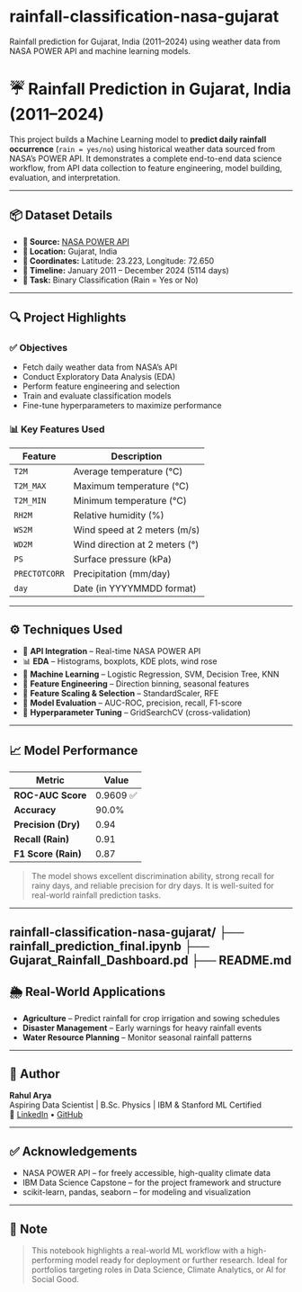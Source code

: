 # rainfall-classification-nasa-gujarat
Rainfall prediction for Gujarat, India (2011–2024) using weather data from NASA POWER API and machine learning models.

# ☔ Rainfall Prediction in Gujarat, India (2011–2024)

This project builds a Machine Learning model to **predict daily rainfall occurrence** (`rain = yes/no`) using historical weather data sourced from NASA’s POWER API. It demonstrates a complete end-to-end data science workflow, from API data collection to feature engineering, model building, evaluation, and interpretation.

---

## 📦 Dataset Details

- **📡 Source:** [NASA POWER API](https://power.larc.nasa.gov/)
- **📍 Location:** Gujarat, India  
- **🧭 Coordinates:** Latitude: 23.223, Longitude: 72.650  
- **📆 Timeline:** January 2011 – December 2024 (5114 days)
- **🎯 Task:** Binary Classification (Rain = Yes or No)

---

## 🔍 Project Highlights

### ✅ Objectives
- Fetch daily weather data from NASA’s API
- Conduct Exploratory Data Analysis (EDA)
- Perform feature engineering and selection
- Train and evaluate classification models
- Fine-tune hyperparameters to maximize performance

### 📊 Key Features Used

| Feature        | Description                        |
|----------------|------------------------------------|
| `T2M`          | Average temperature (°C)           |
| `T2M_MAX`      | Maximum temperature (°C)           |
| `T2M_MIN`      | Minimum temperature (°C)           |
| `RH2M`         | Relative humidity (%)              |
| `WS2M`         | Wind speed at 2 meters (m/s)       |
| `WD2M`         | Wind direction at 2 meters (°)     |
| `PS`           | Surface pressure (kPa)             |
| `PRECTOTCORR`  | Precipitation (mm/day)             |
| `day`          | Date (in YYYYMMDD format)          |

---

## ⚙️ Techniques Used

- 📡 **API Integration** – Real-time NASA POWER API
- 📊 **EDA** – Histograms, boxplots, KDE plots, wind rose
- 🧠 **Machine Learning** – Logistic Regression, SVM, Decision Tree, KNN
- 🧪 **Feature Engineering** – Direction binning, seasonal features
- 🧹 **Feature Scaling & Selection** – StandardScaler, RFE
- 🧮 **Model Evaluation** – AUC-ROC, precision, recall, F1-score
- 🔧 **Hyperparameter Tuning** – GridSearchCV (cross-validation)

---

## 📈 Model Performance

| Metric              | Value     |
|---------------------|-----------|
| **ROC-AUC Score**   | 0.9609 ✅  |
| **Accuracy**        | 90.0%     |
| **Precision (Dry)** | 0.94      |
| **Recall (Rain)**   | 0.91      |
| **F1 Score (Rain)** | 0.87      |

> The model shows excellent discrimination ability, strong recall for rainy days, and reliable precision for dry days. It is well-suited for real-world rainfall prediction tasks.

---
rainfall-classification-nasa-gujarat/
├── rainfall_prediction_final.ipynb
├── Gujarat_Rainfall_Dashboard.pd
├── README.md
---

## 🌦️ Real-World Applications

- **Agriculture** – Predict rainfall for crop irrigation and sowing schedules
- **Disaster Management** – Early warnings for heavy rainfall events
- **Water Resource Planning** – Monitor seasonal rainfall patterns

---


## 👤 Author

**Rahul Arya**  
Aspiring Data Scientist | B.Sc. Physics | IBM & Stanford ML Certified  
🔗 [LinkedIn](https://www.linkedin.com/in/your-profile) • [GitHub](https://github.com/your-profile)

---

## ✅ Acknowledgements

- NASA POWER API – for freely accessible, high-quality climate data
- IBM Data Science Capstone – for the project framework and structure
- scikit-learn, pandas, seaborn – for modeling and visualization

---

## 📌 Note

> This notebook highlights a real-world ML workflow with a high-performing model ready for deployment or further research. Ideal for portfolios targeting roles in Data Science, Climate Analytics, or AI for Social Good.

